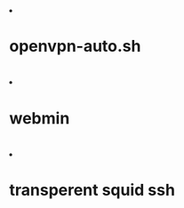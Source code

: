<a>
  <li><h1>openvpn-auto.sh<h1></li>
  <li><h1>webmin<h1></li>
  <li><h1>transperent squid ssh<h1></li>
</a>
